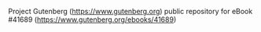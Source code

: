 Project Gutenberg (https://www.gutenberg.org) public repository for eBook #41689 (https://www.gutenberg.org/ebooks/41689)
